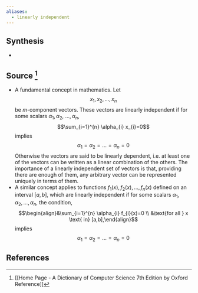 ```yaml
---
aliases:
  - linearly independent
---
```

## Synthesis
- 
## Source [^1]
- A fundamental concept in mathematics. Let$$x_{1}, x_{2}, \ldots, x_{n}$$be $m$-component vectors. These vectors are linearly independent if for some scalars $\alpha_{1}, \alpha_{2}$, $\ldots, \alpha_{n}$,$$\sum_{i=1}^{n} \alpha_{i} x_{i}=0$$implies$$\alpha_{1}=\alpha_{2}=\ldots=\alpha_{n}=0$$Otherwise the vectors are said to be linearly dependent, i.e. at least one of the vectors can be written as a linear combination of the others. The importance of a linearly independent set of vectors is that, providing there are enough of them, any arbitrary vector can be represented uniquely in terms of them.
- A similar concept applies to functions $f_{1}(x), f_{2}(x), \ldots, f_{n}(x)$ defined on an interval $[a, b]$, which are linearly independent if for some scalars $\alpha_{1}, \alpha_{2}, \ldots, \alpha_{n}$, the condition,$$\begin{align}&\sum_{i=1}^{n} \alpha_{i} f_{i}(x)=0 \\ &\text{for all } x \text{ in} [a,b],\end{align}$$implies$$\alpha_{1}=\alpha_{2}=\ldots=\alpha_{n}=0$$
## References

[^1]: [[Home Page - A Dictionary of Computer Science 7th Edition by Oxford Reference]]
